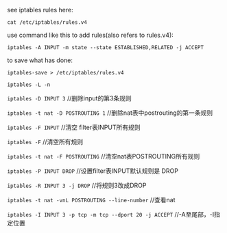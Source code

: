 see iptables rules here:

    cat /etc/iptables/rules.v4

use command like this to add rules(also refers to rules.v4):

    iptables -A INPUT -m state --state ESTABLISHED,RELATED -j ACCEPT

to save what has done:

    iptables-save > /etc/iptables/rules.v4



`iptables -L -n` 

`iptables -D INPUT 3`  //删除input的第3条规则  
  
`iptables -t nat -D POSTROUTING 1`  //删除nat表中postrouting的第一条规则  
  
`iptables -F INPUT`   //清空 filter表INPUT所有规则  
  
`iptables -F`    //清空所有规则  
  
`iptables -t nat -F POSTROUTING`   //清空nat表POSTROUTING所有规则  


`iptables -P INPUT DROP`  //设置filter表INPUT默认规则是 DROP  

`iptables -R INPUT 3 -j DROP`    //将规则3改成DROP  

`iptables -t nat -vnL POSTROUTING --line-number`      //查看nat

`iptables -I INPUT 3 -p tcp -m tcp --dport 20 -j ACCEPT`  //-A至尾部，-I指定位置